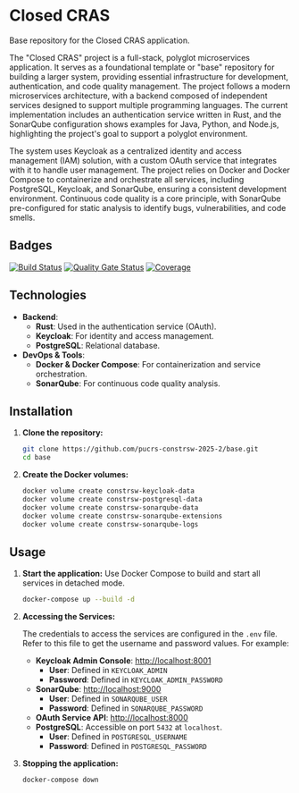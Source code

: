 # Closed CRAS

Base repository for the Closed CRAS application.

The "Closed CRAS" project is a full-stack, polyglot microservices application. It serves as a foundational template or "base" repository for building a larger system, providing essential infrastructure for development, authentication, and code quality management. The project follows a modern microservices architecture, with a backend composed of independent services designed to support multiple programming languages. The current implementation includes an authentication service written in Rust, and the SonarQube configuration shows examples for Java, Python, and Node.js, highlighting the project's goal to support a polyglot environment.

The system uses Keycloak as a centralized identity and access management (IAM) solution, with a custom OAuth service that integrates with it to handle user management. The project relies on Docker and Docker Compose to containerize and orchestrate all services, including PostgreSQL, Keycloak, and SonarQube, ensuring a consistent development environment. Continuous code quality is a core principle, with SonarQube pre-configured for static analysis to identify bugs, vulnerabilities, and code smells.

## Badges

[![Build Status](https://img.shields.io/badge/build-passing-brightgreen)](https://github.com)
[![Quality Gate Status](https://img.shields.io/badge/quality-passing-brightgreen)](http://localhost:9000)
[![Coverage](https://img.shields.io/badge/coverage-15%25-brightgreen)](http://localhost:9000)

## Technologies

- **Backend**:
  - **Rust**: Used in the authentication service (OAuth).
  - **Keycloak**: For identity and access management.
  - **PostgreSQL**: Relational database.
- **DevOps & Tools**:
  - **Docker & Docker Compose**: For containerization and service orchestration.
  - **SonarQube**: For continuous code quality analysis.

## Installation

1.  **Clone the repository:**

    ```bash
    git clone https://github.com/pucrs-constrsw-2025-2/base.git
    cd base
    ```

2.  **Create the Docker volumes:**
    ```bash
    docker volume create constrsw-keycloak-data
    docker volume create constrsw-postgresql-data
    docker volume create constrsw-sonarqube-data
    docker volume create constrsw-sonarqube-extensions
    docker volume create constrsw-sonarqube-logs
    ```

## Usage

1.  **Start the application:**
    Use Docker Compose to build and start all services in detached mode.

    ```bash
    docker-compose up --build -d
    ```

2.  **Accessing the Services:**

    The credentials to access the services are configured in the `.env` file. Refer to this file to get the username and password values. For example:

    - **Keycloak Admin Console**: [http://localhost:8001](http://localhost:8001)
      - **User**: Defined in `KEYCLOAK_ADMIN`
      - **Password**: Defined in `KEYCLOAK_ADMIN_PASSWORD`
    - **SonarQube**: [http://localhost:9000](http://localhost:9000)
      - **User**: Defined in `SONARQUBE_USER`
      - **Password**: Defined in `SONARQUBE_PASSWORD`
    - **OAuth Service API**: [http://localhost:8000](http://localhost:8000)
    - **PostgreSQL**: Accessible on port `5432` at `localhost`.
      - **User**: Defined in `POSTGRESQL_USERNAME`
      - **Password**: Defined in `POSTGRESQL_PASSWORD`

3.  **Stopping the application:**
    ```bash
    docker-compose down
    ```
